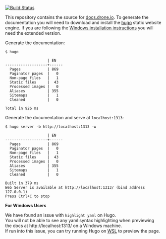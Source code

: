 [![Build Status](https://e5bc-193-163-187-182.eu.ngrok.io/api/badges/meganime/docs/status.svg)](https://e5bc-193-163-187-182.eu.ngrok.io/meganime/docs)

This repository contains the source for [docs.drone.io](http://docs.drone.io).
To generate the documentation you will need to download and install the [hugo](https://gohugo.io/overview/installing/) static website engine.
If you are following the [Windows installation instructions](https://gohugo.io/getting-started/installing/#chocolatey-windows) you will need the extended version.

Generate the documentation:

```
$ hugo

                   | EN   
-------------------+------
  Pages            | 869  
  Paginator pages  |   0  
  Non-page files   |   1  
  Static files     |  43  
  Processed images |   0  
  Aliases          | 355  
  Sitemaps         |   1  
  Cleaned          |   0  

Total in 926 ms
```

Generate the documentation and serve at `localhost:1313`:

```
$ hugo server -b http://localhost:1313 -w

                   | EN   
-------------------+------
  Pages            | 869  
  Paginator pages  |   0  
  Non-page files   |   1  
  Static files     |  43  
  Processed images |   0  
  Aliases          | 355  
  Sitemaps         |   1  
  Cleaned          |   0  

Built in 379 ms
Web Server is available at http://localhost:1313/ (bind address 127.0.0.1)
Press Ctrl+C to stop
```

**For Windows Users**

We have found an issue with `highlight yaml` on Hugo. 
<br>
You will not be able to see any yaml syntax highlighting when previewing the docs at http://localhost:1313/ on a Windows machine.
<br>
If run into this issue, you can try running Hugo on [WSL](https://docs.microsoft.com/en-us/windows/wsl/install) to preview the page.
